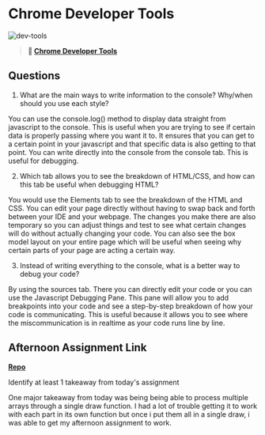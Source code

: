 # Chrome Developer Tools

![dev-tools](https://bcw.blob.core.windows.net/public/img/lesson-images/4571780153354770)

> **📖 [Chrome Developer Tools](https://codeworksacademy.com/fs-student-guide/resources/wk2/03-Chrome-Dev-Tools)**

## Questions

1. What are the main ways to write information to the console? Why/when should you use each style?

You can use the console.log() method to display data straight from javascript to the console. This is useful when you are trying to see if certain data is properly passing where you want it to. It ensures that you can get to a certain point in your javascript and that specific data is also getting to that point. You can write directly into the console from the console tab. This is useful for debugging.

2. Which tab allows you to see the breakdown of HTML/CSS, and how can this tab be useful when debugging HTML?

You would use the Elements tab to see the breakdown of the HTML and CSS. You can edit your page directly without having to swap back and forth between your IDE and your webpage. The changes you make there are also temporary so you can adjust things and test to see what certain changes will do without actually changing your code. You can also see the box model layout on your entire page which will be useful when seeing why certain parts of your page are acting a certain way.

3. Instead of writing everything to the console, what is a better way to debug your code?

By using the sources tab. There you can directly edit your code or you can use the Javascript Debugging Pane. This pane will allow you to add breakpoints into your code and see a step-by-step breakdown of how your code is communicating. This is useful because it allows you to see where the miscommunication is in realtime as your code runs line by line.

## Afternoon Assignment Link

**[Repo](https://github.com/Alexmquan/icecream_parlor_3.1.23)**

Identify at least 1 takeaway from today's assignment

One major takeaway from today was being being able to process multiple arrays through a single draw function. I had a lot of trouble getting it to work with each part in its own function but once i put them all in a single draw, i was able to get my afternoon assignment to work. 
